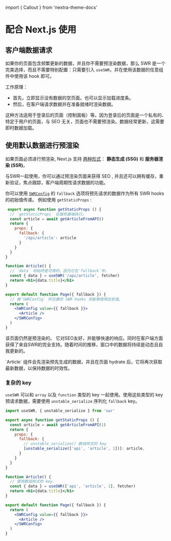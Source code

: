 import { Callout } from 'nextra-theme-docs'

# 配合 Next.js 使用

## 客户端数据请求

如果你的页面包含频繁更新的数据，并且你不需要预渲染数据，那么 SWR 是一个完美选择，而且不需要特别配置：只需要引入 `useSWR`，并在使用该数据的任意组件中使用该 hook 即可。

工作原理：

- 首先，立即显示没有数据的空页面。也可以显示加载进度条。
- 然后，在客户端请求数据并在准备就绪时渲染数据。

这种方法适用于登录后的页面（控制面板）等。因为登录后的页面是一个私有的、特定于用户的页面，与 SEO 无关，页面也不需要预渲染。数据经常更新，这需要即时数据加载。

## 使用默认数据进行预渲染

如果页面必须进行预渲染, Next.js 支持 [两种形式](https://nextjs.org/docs/basic-features/data-fetching)： **静态生成 (SSG)** 和 **服务器渲染 (SSR)**。

与SWR一起使用，你可以通过预渲染页面来获得 SEO , 并且还可以拥有缓存，重新验证，焦点跟踪，客户端周期性请求数据的功能。

你可以使用 [`SWRConfig`](/docs/global-configuration) 的 `fallback` 选项将预先请求的数据作为所有 SWR hooks 的初始值传递。
例如使用 `getStaticProps` :

```jsx
 export async function getStaticProps () {
  // `getStaticProps` 在服务器端执行。
  const article = await getArticleFromAPI()
  return {
    props: {
      fallback: {
        '/api/article': article
      }
    }
  }
}

function Article() {
  // `data` 将始终是可用的。因为它在`fallback`中。
  const { data } = useSWR('/api/article', fetcher)
  return <h1>{data.title}</h1>
}

export default function Page({ fallback }) {
  // 被`SWRConfig` 所包裹的 SWR hooks 将能够使用这些值。
  return (
    <SWRConfig value={{ fallback }}>
      <Article />
    </SWRConfig>
  )
}
```

该页面仍然是预渲染的。 它对SEO友好，并能够快速的响应。同时在客户端方面获得了来自SWR的完全支持。随着时间的推移，窗口中的数据将持续是动态且自我更新的。

<Callout emoji="💡">
  `Article` 组件会先渲染预先生成的数据，并且在页面 hydrate 后，它将再次获取最新数据，以保持数据的时效性。
</Callout>

### 复杂的 key

`useSWR` 可以和 `array` 以及 `function` 类型的 key 一起使用。使用这些类型的 key 预请求数据，需要使用 `unstable_serialize` 序列化 `fallback` key。

```jsx
import useSWR, { unstable_serialize } from 'swr'

export async function getStaticProps () {
  const article = await getArticleFromAPI(1)
  return {
    props: {
      fallback: {
        // unstable_serialize() 数组样式的 key
        [unstable_serialize(['api', 'article', 1])]: article,
      }
    }
  }
}

function Article() {
  // 使用数组样式的 key.
  const { data } = useSWR(['api', 'article', 1], fetcher)
  return <h1>{data.title}</h1>
}

export default function Page({ fallback }) {
  return (
    <SWRConfig value={{ fallback }}>
      <Article />
    </SWRConfig>
  )
}
```